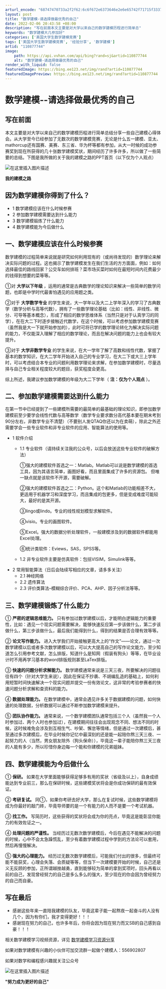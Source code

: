 ```yaml
---
arturl_encode: "68747470733a2f2f62:6c6f672e6373646e2e6e65742f71715f33373932353638302f:61727469636c652f64657461696c732f313130383737373434"
layout: post
title: "数学建模-请选择做最优秀的自己"
date: 2022-02-06 20:43:58 +08:00
description: "写在前面本文主要是对大学以来自己的数学建模历程进行简单总"
keywords: "数学建模大几参加好"
categories: ['美国大学生数学建模竞赛']
tags: ['美国大学生数学建模竞赛', '经验分享', '数学建模']
artid: "110877744"
image:
    path: https://api.vvhan.com/api/bing?rand=sj&artid=110877744
    alt: "数学建模-请选择做最优秀的自己"
render_with_liquid: false
featuredImage: https://bing.ee123.net/img/rand?artid=110877744
featuredImagePreview: https://bing.ee123.net/img/rand?artid=110877744
---
```


# 数学建模--请选择做最优秀的自己

## 写在前面

本文主要是对大学以来自己的数学建模历程进行简单总结分享一些自己建模心得体会。从大学至今已经参加了无数次的数学建模竞赛，无论是什么五一建模、亚太、mathorcup还有国赛、美赛、东三省、华为杯等都有参加，从大一时候的成功参赛奖到现在所获得的几十张数学建模奖状，期间经历了许多许多，所以做了一些简要的总结。下图是我所做的关于我的建模之路的PPT首页（以下仅为个人观点）
  
![在这里插入图片描述](https://i-blog.csdnimg.cn/blog_migrate/b345f9ae8965c3781cd8fa6b555ac7af.png#pic_center)

**我的建模之路**

## 因为数学建模你得到了什么？

* 1 数学建模应该在什么时候参赛
* 2 参加数学建模需要达到什么能力
* 3 数学建模锻炼了什么能力
* 4 数学建模能为今后做什么

## 一、数学建模应该在什么时候参赛

数学建模的过程简单来说就是研究如何利用现有的（或尚待发现的）数学理论来解决实际问题的过程。这也揭示了数学建模发生在我们生活的方方面面，例如：如何选择最佳的路线回家？公交车如何排班？菜市场买菜时如何在最短时间内花费最少的钱得到想要的菜等等。
  
①对
**大学以下年级**
，运用的通常是古典数学的理论知识来解决一些简单的数学问题，也即是中学时代最害怕遇见的应用题之类。
  
②对于
**大学数学专业**
的学生来说，大一学年以及大二上学年深入的学习了古典数学（数学分析与高等代数），拥有了一些数学理论基础（比如：线性、非线性、微分、可导等基本概念），形成了相应的数学思维体系（当然只是对于认真学习的同学），在在大二下时逐步接触近代数学，在这个时候，可以考虑参加数学建模竞赛（虽然我是大一下就开始参加的），此时可将已学的数学理论转化为解决实际问题的能力，不仅能深入理解了相应的数学理论，而且在解决问题的能力上也会有较大提升。
  
③对于
**大学非数学专业**
的学生来说，在大一学年了解了高数和线性代数，掌握了基本的数学知识，在大二学年开始进入自己的专业学习，在大二下或大三上学年时，可以考虑结合本专业的问题利用数学理论来求解，在参加数学建模时，尽量选择与自己专业相关程度较大的题目，获奖程度会更高。
  
综上所述，我建议参加数学建模的年级为大二下学年（
**注：仅为个人观点**
）。

## 二、参加数学建模需要达到什么能力

在第一节中已经提到了一些建模所需要的最简单的最基础的理论知识，即参加数学建模前至少要学会线性代数与高等数学（数学专业要求数分高代基本要在期末考到90分左右，非数学专业不清楚）（不要别人发QTAQ你还以为在卖萌），除此之外还需要学会一些专业软件和非专业软件的应用、智能算法的使用等。

* 1 软件介绍
  + 1.1 专业软件（请持续关注我的公众号，以后会放送这些专业软件的破解方法）
      
    ①强大的建模软件首选之一：Matlab。Matlab可以说是数学建模的首选工具，因为其语言简单，画图好看，而且里面集成了许多的资源包。 但唯一缺点就是该软件不开源，需要破解。
      
    ②强大的建模软件首选之二：Python。这个和Matlab的功能相差不大，更适用于机器学习和深度学习，而且集成的包更多，但是变成难度可能较大，最好的是其开源。
      
    ③lingo或lindo。专业的线性规划模型求解软件。
      
    ④visio。专业的画图软件。
      
    ⑤Excel。强大的数据分析处理软件，一般建模涉及到的数据软件都能用Excel处理。
      
    ⑥统计类软件：Eviews，SAS，SPSS等。
  + 1.2 非专业软件主要是仿真软件：包括VISIM，Simulink等等。
* 2 常用智能算法（日后会陆续写相应的文章，请多多关注）
  + 2.1 神经网络
  + 2.2 遗传算法
  + 2.3 评价类算法–模糊综合评价、PCA、AHP、因子分析法等等。

## 三、数学建模锻炼了什么能力

①
**严密的逻辑思维能力。**
只有参加过数学建模以后，才能明白逻辑能力的重要性，比如：遇见一个现实问题需要解决，能够快速反应第一步该做什么，第二步该做什么，第三步该做什么，最后我们能得到什么，得到的结果是否合理有效等等。
  
②
**论文写作能力。**
进入大学我们开始接触更高大上的“作文”——论文，通过一次数学建模以后或者多次数学建模以后，可以大大提高自己的写作论文能力，至少知道怎么引用参考文献，怎么排版，知道什么是知网（假装有狗头）等等，在毕业设计时不用再学习基本的word排版规则甚至LaTex排版。
  
③
**快速的问题分析求解能力。**
数学建模通常来说是三天三夜，所要解决的问题往往有四个（针对大学生来说），因此在保证不抄袭、不胡编乱造的基础上，如何利用短暂时间快速解决一个现实问题并提交一份有效论文，这非常的考验参赛者的快速问题分析求解和查资料的能力。
  
④
**数据处理能力。**
在数学建模中，通常会遇见许多关于数据建模的问题，如何快速的处理数据，分析数据可以通过不断参加数学建模来提升。
  
⑤
**团队协作能力。**
通常来说，一个数学建模团队通常包括三个人（虽然我一个人时参加过、两个人时也参加过），在建模期间往往会出现观念不同、想法不同的时候，这时候难免会涉及到互相生气、吵架、懈怠等情绪，但是通过一次建模后，甚至通过多次建模后，在毕业时候你记忆中最深刻的还是能一起陪你熬三天三夜、一起努力的人（当然，男女朋友除外（狗头保命）），毕竟这一辈子能陪你熬三天三夜的人能有多少，所以珍惜你身边每一个能和你建模的兄弟姐妹。

## 四、数学建模能为今后做什么

①
**保研。**
如果在大学里面能够获得足够多有用的奖状（省级及以上），自身成绩能达到专业前三，那么在保研时候，这些建模奖状将会是你成功保研的最有效保证。
  
②
**考研复试。**
同①，如果你考研去好大学，那么在复试时候，这些数学建模将成为你最好的敲门砖，毕竟导师要的是一个有能力的人而不是要一个考试机器。
  
③
**找工作。**
写简历时，这些获得的奖状将会成为你的亮点，毕竟这是能彰显你能力的有效佐证之一。
  
④
**处理问题的严谨性。**
当经历过无数次数学建模后，今后在遇见不能解决的问题的时候，心中不会太急躁慌乱，至少有着数学建模过程中学到的方法论可以套用，然后再慢慢解决。
  
⑤
**强大的心理能力。**
经历过无数次数学建模后，可能我们付出的很多，但最终可能不能获奖，心理会失落、会质疑等等，但当下一次建模要开始的时候，自己还是义无反顾的参加，正所谓越挫越勇，直到能够较为简单的拿到奖项时，回头再看以前的自己，发现曾经努力的自己是多么多么的强大，至少现在的你会因为曾经努力的自己而自豪。

## 写在最后

* 感谢这些年来一直陪我建模的队友，毕竟这辈子能一起熬夜一起奋斗的人没有几个，因为有你们，我才变得更好！！！
* 感谢现在努力的自己，也许多年后，你将会因为现在努力而又SB的自己感到自豪！！！

相关数学建模学习视频资源，详见
[数学建模学习资源分享](https://mp.weixin.qq.com/s?__biz=MzI4NjM5MDUxOQ==&mid=2247483806&idx=1&sn=4fee21daf594e403baee3ea3cb441493&chksm=ebdce006dcab691004fb060933d295bb1feb35229a26ef0f1c784c27c552d7a766a6008072dd&token=466842444&lang=zh_CN#rd)

如果对数学建模有兴趣的小伙伴可加交流群一起做个建模人：556902807
  
如果对数学和编程感兴趣就关注公众号
  
![在这里插入图片描述](https://i-blog.csdnimg.cn/blog_migrate/13c0544a56114271b1a920341418d689.png#pic_center)

**"努力成为更好的自己"**